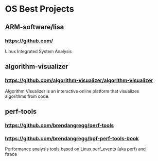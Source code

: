 # OS Best Projects


## ARM-software/lisa
### https://github.com/

Linux Integrated System Analysis

## algorithm-visualizer
### https://github.com/algorithm-visualizer/algorithm-visualizer
Algorithm Visualizer is an interactive online platform that visualizes algorithms from code.

## perf-tools
### https://github.com/brendangregg/perf-tools
### https://github.com/brendangregg/bpf-perf-tools-book

Performance analysis tools based on Linux perf_events (aka perf) and ftrace